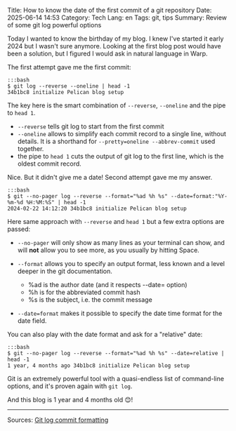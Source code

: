 Title: How to know the date of the first commit of a git repository
Date: 2025-06-14 14:53
Category: Tech
Lang: en
Tags: git, tips
Summary: Review of some git log powerful options

Today I wanted to know the birthday of my blog. I knew I've started it early 2024 but I wasn't sure anymore.
Looking at the first blog post would have been a solution, but I figured I would ask in natural language in Warp.

The first attempt gave me the first commit:

    :::bash
    $ git log --reverse --oneline | head -1
    34b1bc8 initialize Pelican blog setup

The key here is the smart combination of `--reverse`, `--oneline` and the pipe to `head 1`.

* `--reverse` tells git log to start from the first commit
* `--oneline` allows to simplify each commit record to a single line, without details. It is a shorthand for `--pretty=oneline --abbrev-commit` used together.
* the pipe to `head 1` cuts the output of git log to the first line, which is the oldest commit record.

Nice. But it didn't give me a date! Second attempt gave me my answer.

    :::bash
    $ git --no-pager log --reverse --format="%ad %h %s" --date=format:"%Y-%m-%d %H:%M:%S" | head -1
    2024-02-22 14:12:20 34b1bc8 initialize Pelican blog setup

Here same approach with `--reverse` and `head 1` but a few extra options are passed:

* `--no-pager` will only show as many lines as your terminal can show, and will **not** allow you to see more, as you usually by hitting Space.
* `--format` allows you to specify an output format, less known and a level deeper in the git documentation.
    
    * %ad is the author date (and it respects --date= option)
    * %h is for the abbreviated commit hash
    * %s is the subject, i.e. the commit message

* `--date=format` makes it possible to specify the date time format for the date field.

You can also play with the date format and ask for a "relative" date:

    :::bash
    $ git --no-pager log --reverse --format="%ad %h %s" --date=relative | head -1
    1 year, 4 months ago 34b1bc8 initialize Pelican blog setup

Git is an extremely powerful tool with a quasi-endless list of command-line options, and it's proven again with `git log`.

And this blog is 1 year and 4 months old 😊!

---

Sources: [Git log commit formatting](https://git-scm.com/docs/git-log.html#_commit_formatting)
